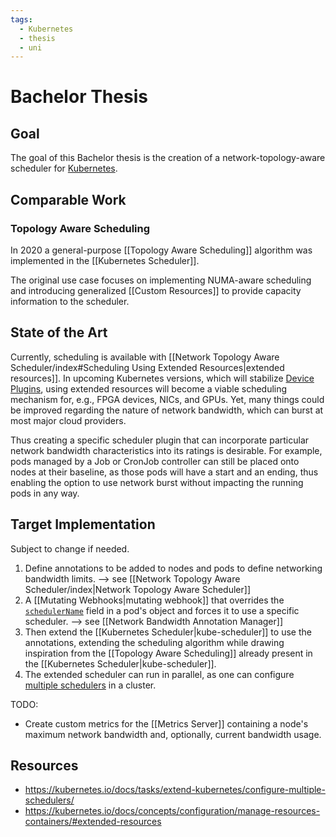 ```yaml
---
tags:
  - Kubernetes
  - thesis
  - uni
---
```


# Bachelor Thesis

## Goal

The goal of this Bachelor thesis is the creation of a network-topology-aware scheduler for [Kubernetes](https://kubernetes.io/).

## Comparable Work

### Topology Aware Scheduling

In 2020 a general-purpose [[Topology Aware Scheduling]] algorithm was implemented in the [[Kubernetes Scheduler]].

The original use case focuses on implementing NUMA-aware scheduling and introducing generalized [[Custom Resources]] to provide capacity information to the scheduler.

## State of the Art

Currently, scheduling is available with [[Network Topology Aware Scheduler/index#Scheduling Using Extended Resources|extended resources]].
In upcoming Kubernetes versions, which will stabilize [Device Plugins], using extended resources will become a viable scheduling mechanism for, e.g., FPGA devices, NICs, and GPUs.
Yet, many things could be improved regarding the nature of network bandwidth, which can burst at most major cloud providers.

Thus creating a specific scheduler plugin that can incorporate particular network bandwidth characteristics into its ratings is desirable.
For example, pods managed by a Job or CronJob controller can still be placed onto nodes at their baseline, as those pods will have a start and an ending, thus enabling the option to use network burst without impacting the running pods in any way.

## Target Implementation

Subject to change if needed.

1. Define annotations to be added to nodes and pods to define networking bandwidth limits. --> see [[Network Topology Aware Scheduler/index|Network Topology Aware Scheduler]]
2. A [[Mutating Webhooks|mutating webhook]] that overrides the [`schedulerName`](https://kubernetes.io/docs/reference/kubernetes-api/workload-resources/pod-v1/#scheduling) field in a pod's object and forces it to use a specific scheduler. --> see [[Network Bandwidth Annotation Manager]]
3. Then extend the [[Kubernetes Scheduler|kube-scheduler]] to use the annotations, extending the scheduling algorithm while drawing inspiration from the [[Topology Aware Scheduling]] already present in the [[Kubernetes Scheduler|kube-scheduler]].
4. The extended scheduler can run in parallel, as one can configure [multiple schedulers](https://kubernetes.io/docs/tasks/extend-kubernetes/configure-multiple-schedulers/) in a cluster.

TODO:
- Create custom metrics for the [[Metrics Server]] containing a node's maximum network bandwidth and, optionally, current bandwidth usage.

## Resources

- <https://kubernetes.io/docs/tasks/extend-kubernetes/configure-multiple-schedulers/>
- <https://kubernetes.io/docs/concepts/configuration/manage-resources-containers/#extended-resources>

[Device Plugins]: <https://kubernetes.io/docs/concepts/extend-kubernetes/compute-storage-net/device-plugins/>
